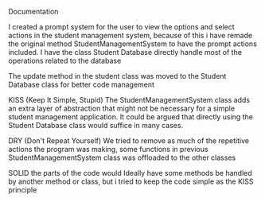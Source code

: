 Documentation

I created a prompt system for the user to view the options and select actions in the student management system, because of this i have remade the original method StudentManagementSystem to have the prompt actions included.
I have the class Student Database directly handle most of the operations related to the database

The update method in the student class was moved to the Student Database class for better code management

KISS (Keep It Simple, Stupid)
The StudentManagementSystem class adds an extra layer of abstraction that might not be necessary for a simple student management application. It could be argued that directly using the Student Database class would suffice in many cases.

DRY (Don't Repeat Yourself)
We tried to remove as much of the repetitive actions the program was making, some functions in previous StudentManagementSystem class was offloaded to the other classes

SOLID 
the parts of the code would Ideally have some methods be handled by another method or class, but i tried to keep the code simple as the KISS principle
